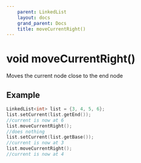 ```yaml
---
    parent: LinkedList
    layout: docs
    grand_parent: Docs
    title: moveCurrentRight()
---
```

# void moveCurrentRight()

Moves the current node close to the end node

## Example
```cpp
LinkedList<int> list = {3, 4, 5, 6};
list.setCurrent(list.getEnd());
//current is now at 6
list.moveCurrentRight();
//does nothing
list.setCurrent(list.getBase());
//current is now at 3
list.moveCurrentRight();
//current is now at 4
```